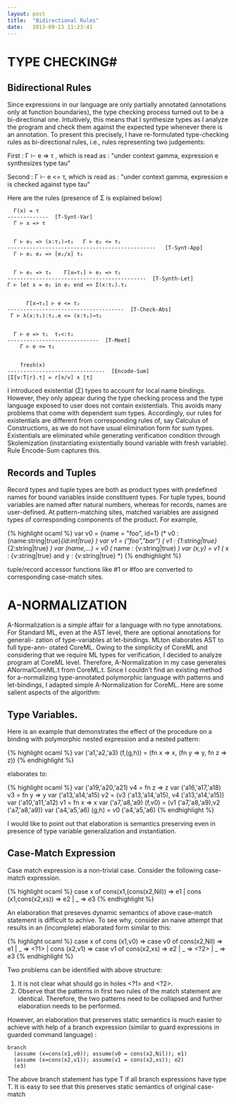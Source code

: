 ```yaml
---
layout: post
title:  "Bidirectional Rules"
date:   2013-09-13 11:23:41
---
```


# TYPE CHECKING#

## Bidirectional Rules ##

Since expressions in our language are only partially annotated (annotations 
only at function boundaries), the type checking process turned out to be a
bi-directional one. Intuitively, this means that I synthesize types as I 
analyze the program and check them against the expected type whenever there
is an annotation.  To present this precisely, I have re-formulated type-checking 
rules as bi-directional rules, i.e., rules representing two judgements:

First : Γ ⊢ e =&gt; τ , which is read as : "under context gamma, expression e 
synthesizes type tau"

Second : Γ ⊢ e &lt;= τ, which is read as : "under context gamma, expression e 
is checked against type tau"

Here are the rules (presence of Σ is explained below)


      Γ(x) = τ
    -------------  [T-Synt-Var]
      Γ ⊢ x => τ
      

      Γ ⊢ e₁ => (x:τ₁)→τ₂   Γ ⊢ e₂ <= τ₁
    -----------------------------------------------   [T-Synt-App]
      Γ ⊢ e₁ e₂ => [e₂/x] τ₂
      

      Γ ⊢ e₁ => τ₁    Γ[x↦τ₁] ⊢ e₂ => τ₂
    --------------------------------------------  [T-Synth-Let]
    Γ ⊢ let x = e₁ in e₂ end => Σ(x:τ₁).τ₂


          Γ[x→τ₁] ⊢ e <= τ₂
    -------------------------------------  [T-Check-Abs]
     Γ ⊢ λ(x:τ₁):τ₂.e <= (x:τ₁)→τ₂

     
      Γ ⊢ e => τ₁  τ₁<:τ₂
    -----------------------------  [T-Meet]
        Γ ⊢ e <= τ₂ 


        fresh(x)
    -------------------------------  [Encode-Sum]
    ⟦Σ{ν:T|r}.τ⟧ = r[x/ν] ∧ ⟦τ⟧


I introduced existential (Σ) types to account for local name bindings. However,
they only appear during the type checking process and the type language exposed 
to user does not contain existentials. This avoids many problems that come with 
dependent sum types. Accordingly, our rules for existentials are different from 
corresponding rules of, say Calculus of Constructions, as we do not have usual
elimination form for sum types. Existentials are eliminated while generating 
verification condition through Skolemization (instantiating existentially bound
variable with fresh variable). Rule Encode-Sum captures this.

## Records and Tuples ##

Record types and tuple types are both as product types with predefined
names for bound variables inside constituent types. For tuple types,
bound variables are named after natural numbers, whereas for records, names
are user-defined. At pattern-matching sites, matched variables are assigned
types of corresponding components of the product. For example,


{% highlight ocaml %}
    var v0 = {name = "foo", id=1} (* v0 : {name:string|true}*{id:int|true}  *)
    var v1 = ("foo","bar")   (* v1 : {1:string|true}*{2:string|true} *)
    var (name,...) = v0  (* name : {ν:string|true} *)
    var (x,y) = v1  (* x : {ν:string|true}  and y : {ν:string|true} *)
{% endhighlight %}

tuple/record accessor functions like #1 or #foo are converted to 
corresponding case-match sites.

# A-NORMALIZATION #

A-Normalization is a simple affair for a language with no type annotations. For 
Standard ML, even at the AST level, there are optional annotations for generali-
zation of type-variables at let-bindings. MLton elaborates AST to full type-ann-
otated CoreML. Owing to the simplicity of CoreML and considering that we require 
ML types for verification, I decided to analyze program at CoreML level. Therefore,
A-Normalization in my case generates ANormalCoreML.t from CoreML.t. Since I couldn't
find an existing method for a-normalizing type-annotated polymorphic language with
patterns and let-bindings, I adapted simple A-Normalization for CoreML. Here are 
some salient aspects of the algorithm:

## Type Variables. ##

Here is an example that demonstrates the effect of the procedure on a binding with
polymorphic nested expression and a nested pattern:

{% highlight ocaml %}
  var ('a1,'a2,'a3) (f,(g,h)) = (fn x => x, (fn y => y, fn z => z))
{% endhighlight %}

elaborates to:

{% highlight ocaml %}
  var ('a19,'a20,'a21) v4 = fn z => z
  var ('a16,'a17,'a18) v3 = fn y => y
  var ('a13,'a14,'a15) v2 = (v3 ('a13,'a14,'a15), v4 ('a13,'a14,'a15))
  var ('a10,'a11,'a12) v1 = fn x => x
  var ('a7,'a8,'a9) (f,v0) = (v1 ('a7,'a8,'a9),v2 ('a7,'a8,'a9))
  var ('a4,'a5,'a6) (g,h) = v0 ('a4,'a5,'a6)
{% endhighlight %}

I would like to point out that elaboration is semantics preserving even in presence of
type variable generalization and instantiation.

## Case-Match Expression ##

Case match expression is a non-trivial case. Consider the following 
case-match expression.

{% highlight ocaml %}
  case x of cons(x1,(cons(x2,Nil)) => e1
   | cons (x1,cons(x2,xs)) => e2
   | _ => e3
{% endhighlight %}

An elaboration that preseves dynamic semantics of above case-match 
statement is difficult to achive. To see why, consider an naive 
attempt that results in an (incomplete) elaborated form similar to this:

{% highlight ocaml %}
  case x of 
    cons (x1,v0) => 
      case v0 of cons(x2,Nil) => e1 | _ => <?1>
  | cons (x2,v1) =>
      case v1 of cons(x2,xs) => e2 | _ => <?2>
  | _ => e3
{% endhighlight %}

Two problems can be identified with above structure:
1. It is not clear what should go in holes &lt;?1&gt; and &lt;?2&gt;.
2. Observe that the patterns in first two rules of the match statement
are identical. Therefore, the two patterns need to be collapsed and further
elaboration needs to be performed.

However, an elaboration that preserves static semantics is much easier to achieve 
with help of a branch expression (similar to guard expressions in guarded command 
language) : 

    branch
      (assume (x=cons(x1,v0)); assume(v0 = cons(x2,Nil)); e1)
      (assume (x=cons(x2,v1)); assume(v1 = cons(x2,xs)); e2)
      (e3)

The above branch statement has type T if all branch expressions have type T.
It is easy to see that this preserves static semantics of original case-match
